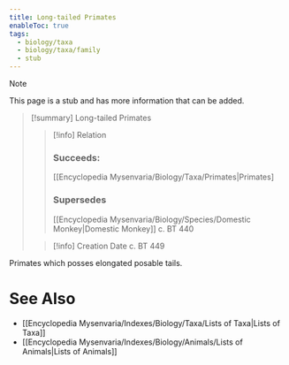 ```yaml
---
title: Long-tailed Primates
enableToc: true
tags:
  - biology/taxa
  - biology/taxa/family
  - stub
---
```


> [!note]
> This page is a stub and has more information that can be added.

> [!summary] Long-tailed Primates
> > [!info] Relation
> > ### Succeeds:
> > [[Encyclopedia Mysenvaria/Biology/Taxa/Primates|Primates]
> > ### Supersedes 
> > [[Encyclopedia Mysenvaria/Biology/Species/Domestic Monkey|Domestic Monkey]] c. BT 440
>
> > [!info] Creation Date
> > c. BT 449

Primates which posses elongated posable tails.

# See Also
- [[Encyclopedia Mysenvaria/Indexes/Biology/Taxa/Lists of Taxa|Lists of Taxa]]
- [[Encyclopedia Mysenvaria/Indexes/Biology/Animals/Lists of Animals|Lists of Animals]]
